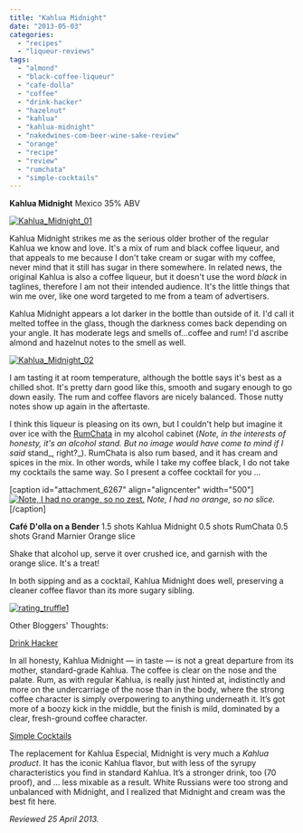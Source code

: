 ```yaml
---
title: "Kahlua Midnight"
date: "2013-05-03"
categories: 
  - "recipes"
  - "liqueur-reviews"
tags: 
  - "almond"
  - "black-coffee-liqueur"
  - "cafe-dolla"
  - "coffee"
  - "drink-hacker"
  - "hazelnut"
  - "kahlua"
  - "kahlua-midnight"
  - "nakedwines-com-beer-wine-sake-review"
  - "orange"
  - "recipe"
  - "review"
  - "rumchata"
  - "simple-cocktails"
---
```


**Kahlua Midnight** Mexico 35% ABV

[![Kahlua_Midnight_01](http://s3.amazonaws.com/thegourmez-wpmedia/2013/04/Kahlua_Midnight_01.jpg)](http://www.thegourmez.com/2013/05/kahlua-midnight/kahlua_midnight_01/)

Kahlua Midnight strikes me as the serious older brother of the regular Kahlua we know and love. It's a mix of rum and black coffee liqueur, and that appeals to me because I don't take cream or sugar with my coffee, never mind that it still has sugar in there somewhere. In related news, the original Kahlua is also a coffee liqueur, but it doesn't use the word _black_ in taglines, therefore I am not their intended audience. It's the little things that win me over, like one word targeted to me from a team of advertisers.

Kahlua Midnight appears a lot darker in the bottle than outside of it. I'd call it melted toffee in the glass, though the darkness comes back depending on your angle. It has moderate legs and smells of…coffee and rum! I'd ascribe almond and hazelnut notes to the smell as well.

[![Kahlua_Midnight_02](http://s3.amazonaws.com/thegourmez-wpmedia/2013/04/Kahlua_Midnight_02.jpg)](http://www.thegourmez.com/2013/05/kahlua-midnight/kahlua_midnight_02/)

I am tasting it at room temperature, although the bottle says it's best as a chilled shot. It's pretty darn good like this, smooth and sugary enough to go down easily. The rum and coffee flavors are nicely balanced. Those nutty notes show up again in the aftertaste.

I think this liqueur is pleasing on its own, but I couldn't help but imagine it over ice with the [RumChata](http://www.thegourmez.com/2012/11/rumchata/) in my alcohol cabinet (_Note, in the interests of honesty, it's an alcohol stand. But no image would have come to mind if I said_ stand_, right?_). RumChata is also rum based, and it has cream and spices in the mix. In other words, while I take my coffee black, I do not take my cocktails the same way. So I present a coffee cocktail for you …

\[caption id="attachment\_6267" align="aligncenter" width="500"\][![Note, I had no orange, so no zest.](http://s3.amazonaws.com/thegourmez-wpmedia/2013/04/Kahlua_Midnight_03.jpg)](http://www.thegourmez.com/2013/05/kahlua-midnight/kahlua_midnight_03/) _Note, I had no orange, so no slice._\[/caption\]

**Café D'olla on a Bender** 1.5 shots Kahlua Midnight 0.5 shots RumChata 0.5 shots Grand Marnier Orange slice

Shake that alcohol up, serve it over crushed ice, and garnish with the orange slice. It's a treat!

In both sipping and as a cocktail, Kahlua Midnight does well, preserving a cleaner coffee flavor than its more sugary sibling.

[![rating_truffle1](http://s3.amazonaws.com/thegourmez-wpmedia/2009/02/rating_truffle1.gif)](http://www.thegourmez.com/2009/02/silk-hope-winery-nc-traminette-2007/rating_truffle1/)

Other Bloggers' Thoughts:

[Drink Hacker](http://www.drinkhacker.com/2012/10/31/review-kahlua-midnight-liqueur/)

In all honesty, Kahlua Midnight — in taste — is not a great departure from its mother, standard-grade Kahlua. The coffee is clear on the nose and the palate. Rum, as with regular Kahlua, is really just hinted at, indistinctly and more on the undercarriage of the nose than in the body, where the strong coffee character is simply overpowering to anything underneath it. It’s got more of a boozy kick in the middle, but the finish is mild, dominated by a clear, fresh-ground coffee character.

[Simple Cocktails](http://simple-cocktails.com/2013/03/coffee-liquors/)

The replacement for Kahlua Especial, Midnight is very much a _Kahlua product_. It has the iconic Kahlua flavor, but with less of the syrupy characteristics you find in standard Kahlua. It’s a stronger drink, too (70 proof), and … less mixable as a result. White Russians were too strong and unbalanced with Midnight, and I realized that Midnight and cream was the best fit here.

_Reviewed 25 April 2013._
